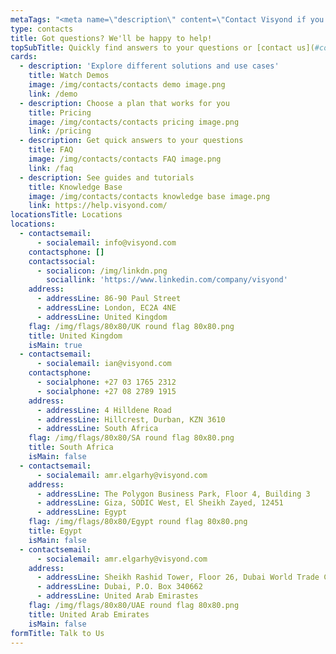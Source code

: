 ```yaml
---
metaTags: "<meta name=\"description\" content=\"Contact Visyond if you have any questions or inquiries about our product!\">\r\n\r\n<meta name=\"keywords\" content=\"Contact Visyond, Visyond email, Visyond phone, Visyond telephone, Visyond address, Visyond Mail, Visyond Linkedin, Visyond Twitter, Visyond Facebook\">"
type: contacts
title: Got questions? We'll be happy to help!
topSubTitle: Quickly find answers to your questions or [contact us](#contactUs).
cards:
  - description: 'Explore different solutions and use cases'
    title: Watch Demos
    image: /img/contacts/contacts demo image.png
    link: /demo
  - description: Choose a plan that works for you
    title: Pricing
    image: /img/contacts/contacts pricing image.png
    link: /pricing
  - description: Get quick answers to your questions
    title: FAQ
    image: /img/contacts/contacts FAQ image.png
    link: /faq
  - description: See guides and tutorials
    title: Knowledge Base
    image: /img/contacts/contacts knowledge base image.png
    link: https://help.visyond.com/
locationsTitle: Locations
locations:
  - contactsemail:
      - socialemail: info@visyond.com
    contactsphone: []
    contactssocial:
      - socialicon: /img/linkdn.png
        sociallink: 'https://www.linkedin.com/company/visyond' 
    address:
      - addressLine: 86-90 Paul Street
      - addressLine: London, EC2A 4NE
      - addressLine: United Kingdom
    flag: /img/flags/80x80/UK round flag 80x80.png
    title: United Kingdom
    isMain: true
  - contactsemail:
      - socialemail: ian@visyond.com
    contactsphone:
      - socialphone: +27 03 1765 2312
      - socialphone: +27 08 2789 1915
    address:
      - addressLine: 4 Hilldene Road 
      - addressLine: Hillcrest, Durban, KZN 3610
      - addressLine: South Africa
    flag: /img/flags/80x80/SA round flag 80x80.png
    title: South Africa
    isMain: false
  - contactsemail:
      - socialemail: amr.elgarhy@visyond.com
    address:
      - addressLine: The Polygon Business Park, Floor 4, Building 3
      - addressLine: Giza, SODIC West, El Sheikh Zayed, 12451
      - addressLine: Egypt
    flag: /img/flags/80x80/Egypt round flag 80x80.png
    title: Egypt
    isMain: false
  - contactsemail:
      - socialemail: amr.elgarhy@visyond.com
    address:
      - addressLine: Sheikh Rashid Tower, Floor 26, Dubai World Trade Centre
      - addressLine: Dubai, P.O. Box 340662
      - addressLine: United Arab Emirastes
    flag: /img/flags/80x80/UAE round flag 80x80.png
    title: United Arab Emirates
    isMain: false
formTitle: Talk to Us
---
```


